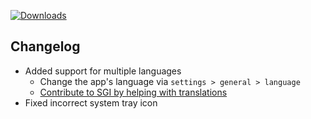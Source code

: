 [![Downloads](https://img.shields.io/github/downloads/zevnda/steam-game-idler/1.9.3/total?style=for-the-badge&logo=github&color=137eb5)](https://github.com/zevnda/steam-game-idler/releases/download/1.9.3/Steam.Game.Idler_1.9.3_x64-setup.exe)

## Changelog
- Added support for multiple languages
  - Change the app's language via `settings > general > language`
  - [Contribute to SGI by helping with translations](https://github.com/zevnda/steam-game-idler/discussions/148)
- Fixed incorrect system tray icon
